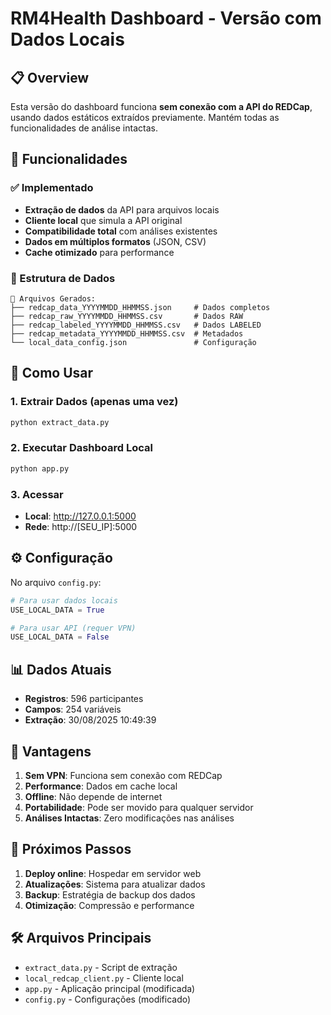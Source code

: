 # RM4Health Dashboard - Versão com Dados Locais

## 📋 Overview

Esta versão do dashboard funciona **sem conexão com a API do REDCap**, usando dados estáticos extraídos previamente. Mantém todas as funcionalidades de análise intactas.

## 🎯 Funcionalidades

### ✅ Implementado
- **Extração de dados** da API para arquivos locais
- **Cliente local** que simula a API original
- **Compatibilidade total** com análises existentes
- **Dados em múltiplos formatos** (JSON, CSV)
- **Cache otimizado** para performance

### 🔄 Estrutura de Dados

```
📂 Arquivos Gerados:
├── redcap_data_YYYYMMDD_HHMMSS.json     # Dados completos
├── redcap_raw_YYYYMMDD_HHMMSS.csv       # Dados RAW
├── redcap_labeled_YYYYMMDD_HHMMSS.csv   # Dados LABELED
├── redcap_metadata_YYYYMMDD_HHMMSS.csv  # Metadados
└── local_data_config.json               # Configuração
```

## 🚀 Como Usar

### 1. Extrair Dados (apenas uma vez)
```bash
python extract_data.py
```

### 2. Executar Dashboard Local
```bash
python app.py
```

### 3. Acessar
- **Local**: http://127.0.0.1:5000
- **Rede**: http://[SEU_IP]:5000

## ⚙️ Configuração

No arquivo `config.py`:

```python
# Para usar dados locais
USE_LOCAL_DATA = True

# Para usar API (requer VPN)
USE_LOCAL_DATA = False
```

## 📊 Dados Atuais

- **Registros**: 596 participantes
- **Campos**: 254 variáveis
- **Extração**: 30/08/2025 10:49:39

## 🔧 Vantagens

1. **Sem VPN**: Funciona sem conexão com REDCap
2. **Performance**: Dados em cache local
3. **Offline**: Não depende de internet
4. **Portabilidade**: Pode ser movido para qualquer servidor
5. **Análises Intactas**: Zero modificações nas análises

## 📝 Próximos Passos

1. **Deploy online**: Hospedar em servidor web
2. **Atualizações**: Sistema para atualizar dados
3. **Backup**: Estratégia de backup dos dados
4. **Otimização**: Compressão e performance

## 🛠️ Arquivos Principais

- `extract_data.py` - Script de extração
- `local_redcap_client.py` - Cliente local
- `app.py` - Aplicação principal (modificada)
- `config.py` - Configurações (modificado)
